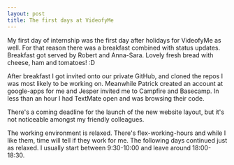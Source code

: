 ```yaml
---
layout: post
title: The first days at VideofyMe
---
```


My first day of internship was the first day after holidays for VideofyMe as well. For that reason there was a breakfast combined with status updates. Breakfast got served by Robert and Anna-Sara. Lovely fresh bread with cheese, ham and tomatoes! :D

After breakfast I got invited onto our private GitHub, and cloned the repos I was most likely to be working on. Meanwhile Patrick created an account at google-apps for me and Jesper invited me to Campfire and Basecamp. In less than an hour I had TextMate open and was browsing their code.

There's a coming deadline for the launch of the new website layout, but it's not noticeable amongst my friendly colleagues.

The working environment is relaxed. There's flex-working-hours and while I like them, time will tell if they work for me. The following days continued just as relaxed. I usually start between 9:30-10:00 and leave around 18:00-18:30.